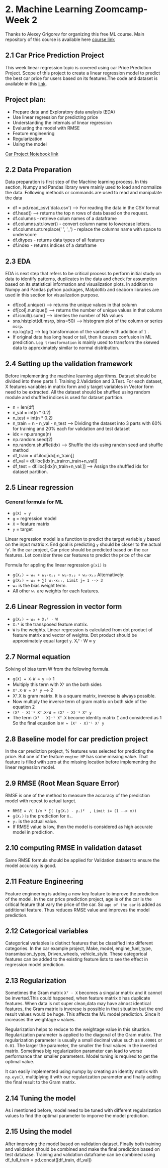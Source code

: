 # 2. Machine Learning Zoomcamp- Week 2
Thanks to Alexey Grigorev for organizing this free ML course. Main repository of this course is available here [course link](https://github.com/alexeygrigorev/mlbookcamp-code/tree/master/course-zoomcamp)
## 2.1 Car Price Prediction Project
This week linear regression topic is covered using car Price Prediction Project. Scope of this project to create a linear regression model to predict the best car price for users based on its features.The code and dataset is available in this [link](https://github.com/alexeygrigorev/mlbookcamp-code/blob/master/chapter-02-car-price/data.csv).

## Project plan:
* Prepare data and Exploratory data analysis (EDA)
* Use linear regression for predicting price
* Understanding the internals of linear regression
* Evaluating the model with RMSE
* Feature engineering
* Regularization
* Using the model

[Car Project Notebook link](https://github.com/alexeygrigorev/mlbookcamp-code/blob/master/course-zoomcamp/02-regression/notebook.ipynb)

## 2.2 Data Preparation
Data preparation is first step of the Machine learning process. In this section, Numpy and Pandas library were mainly used to load and normalize the data.
Following methods or commands are used to read and manipulate the data
* df = pd.read_csv('data.csv') --> For reading the data in the CSV format
* df.head() --> returns the top n rows of data based on the request.
* df.columns - retrieve colum names of a dataframe 
* df.columns.str.lower() - convert column name to lowercase letters.
* df.columns.str.replace(' ', '_') - replace the columns name with space to underscore
* df.dtypes - returns data types of all features 
* df.index - returns indices of a dataframe

## 2.3 EDA
EDA is next step that refers to be critical process to perform initial study on data to identify patterns, duplicates in the data and check for assumption based on its statistical information and visualization plots. In addition to Numpy and Pandas python packages, Matplotlib and seaborn libraries are used in this section for visualization purpose.
* df[col].unique() --> returns the unique values in that column
* df[col].nunique() --> returns the number of unique values in that column
* df.isnull().sum() --> identies the number of NA values
* sns.histplot(df.msrp, bins=50) --> histogram plot of the column or series `msrp`.
* np.log1p() --> log transformaion of the variable with addition of `1` . 
* If original data has long head or tail, then it causes confusion in ML prediction. `Log transformation` is mainly used to transform the skewed data to approximately similar to normal distribution.
## 2.4 Setting up the validation framework
Before implementing the machine learning algorithms. Dataset should be divided into three parts 1. Training 2.Validation and 3.Test. For each dataset, X features variables in matrix form and y target variables in Vector form need to be extracted. All the dataset should be shuffled using random module and shuffled indices is used for dataset partition.
* n = len(df)
* n_val = int(n * 0.2)
* n_test = int(n * 0.2)
* n_train = n - n_val - n_test --> Dividing the dataset into 3 parts with 60% for training and 20% each for validation and test dataset
* idx = np.arange(n)
* np.random.seed(2)
* np.random.shuffle(idx) --> Shuffle the ids using randon seed and shuffle method
* df_train = df.iloc[idx[:n_train]]
* df_val = df.iloc[idx[n_train:n_train+n_val]]
* df_test = df.iloc[idx[n_train+n_val:]] --> Assign the shuffled ids for dataset partition.
## 2.5 Linear regression
### General formula for ML
* `g(X) ≈ y`
* `g` = regression model
* `X` = feature matrix
* `y` = target

Linear regression model is a function to predict the target variable `y` based on the input matrix `X`. End goal is predicting `y` should be closer to the actual 'y'. In the car project, Car price should be predicted based on the car features.
Let consider three car features to predict the price of the car

Formula for appling the linear regression `g(xi)` is 
* `g(Xᵢ) = w₀ + w₁·xᵢ₁ + w₂·xᵢ₂ + w₃·xᵢ₃`
Alternatively:
* `g(Xᵢ) = w₀ + ∑( wⱼ·xᵢⱼ, Limit j= 1 --> 3`
* `w₀` is the bias weight term.
* All other `wⱼ` are weights for each features.
## 2.6 Linear Regression in vector form
* `g(Xᵢ) = w₀ + Xᵢᵀ · W`
* `Xᵢᵀ` is the transposed feature matrix.
* `W` is the weights.
Linear regression is calculated from dot product of feature matrix and vector of weights. Dot product should be approximately equal target `y`.
Xᵢᵀ · W ≈ y
## 2.7 Normal equation
Solving of bias term W from the following formula.
* `g(X) = X·W ≈ y` --> 1
* Multiply this term with Xᵀ on the both sides
* `Xᵀ.X·W ≈ Xᵀ y` --> 2
* Xᵀ.X is gram matrix. It is a square matrix, inverese is always possible.
* Now multiply the inverse term of gram matrix on both side of the equation 2
* `(Xᵀ · X)⁻¹ Xᵀ.X·W ≈ (Xᵀ · X)⁻¹ Xᵀ y`
* The term `(Xᵀ · X)⁻¹ Xᵀ.X` become identity matrix `I` and considered as 1
So the final equation is 
`W ≈ (Xᵀ · X)⁻¹ Xᵀ y`
## 2.8 Baseline model for car prediction project
In the car prediction project, % features was selected for predicting the price. But one of the feature `engine HP` has some missing value. That feature is filled with zero at the missing location before implementing the linear regression model.
## 2.9 RMSE (Root Mean Square Error)
RMSE is one of the method to measure the accuracy of the prediction model with repest to actual target.
* `RMSE = √( 1/m * ∑( (g(Xᵢ) - yᵢ)²	 , Limit i= (1 --> m))`
* `g(Xᵢ)` is the prediction for `Xᵢ`.
* `yᵢ` is the actual value.
* If RMSE value is low, then the model is considered as high accurate model in prediction.
## 2.10 computing RMSE in validation dataset
Same RMSE formula should be applied for Validation dataset to ensure the model accuracy is good.
## 2.11 Feature Engineering
Feature engineering is adding a new key feature to improve the prediction of the model. In the car price prediction project, age is of the car is the critical feature that vary the price of the car. So  `age of the car` is added as additional feature. Thus reduces RMSE value and improves the model prediction.
## 2.12 Categorical variables
Categorical variables is distinct features that be classified into different categories. In the car example project, Make, model, engine_fuel_type, transmission_types, Driven_wheels, vehicle_style. These categorical features can be added to the existing feature lists to see the effect in regression model prediction. 
## 2.13 Regularization
Sometimes the Gram matrix `Xᵀ · X` becomes a singular matrix and it cannot be inverted.This could happened, when feature matrix `X` has duplicate features. 
When data is not super clean,data may have almost identical features, the Gram matrix is inverese is possible in that situation but the end result values would be huge. This affects the ML model prediction. Since it increases the weightage `w` values.

Regularization helps to reduce to the weightage value in this situation. Regularization parameter is applied to the diagonal of the Gram matrix. 
The regularization parameter is usually a small decimal value such as `0.00001` or `0.01`. The larger the parameter, the smaller the final values in the inverted matrix. Sometimes big regularization parameter can lead to worse performance than smaller parameters. Model tuning is required to get the optimal value.

It can easily implemented using numpy by creating an identity matrix with `np.eye()`, multiplying it with our regularization parameter and finally adding the final result to the Gram matrix.
## 2.14 Tuning the model
As i mentioned before, model need to be tuned with different regularization values to find the optimal parameter to imporve the model prediction.
## 2.15 Using the model
After improving the model based on validation dataset. Finally both training and validation should be combined and make the final prediction based on test database.
Training and validation dataframe can be combined using
df_full_train = pd.concat([df_train, df_val])
